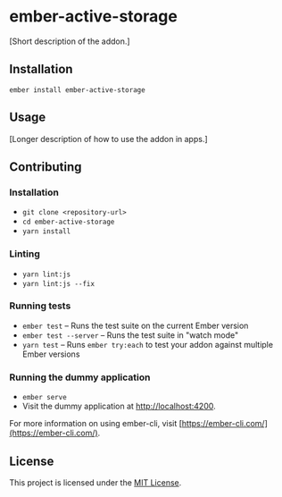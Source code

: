 ember-active-storage
==============================================================================

[Short description of the addon.]

Installation
------------------------------------------------------------------------------

```
ember install ember-active-storage
```


Usage
------------------------------------------------------------------------------

[Longer description of how to use the addon in apps.]


Contributing
------------------------------------------------------------------------------

### Installation

* `git clone <repository-url>`
* `cd ember-active-storage`
* `yarn install`

### Linting

* `yarn lint:js`
* `yarn lint:js --fix`

### Running tests

* `ember test` – Runs the test suite on the current Ember version
* `ember test --server` – Runs the test suite in "watch mode"
* `yarn test` – Runs `ember try:each` to test your addon against multiple Ember versions

### Running the dummy application

* `ember serve`
* Visit the dummy application at [http://localhost:4200](http://localhost:4200).

For more information on using ember-cli, visit [https://ember-cli.com/](https://ember-cli.com/).

License
------------------------------------------------------------------------------

This project is licensed under the [MIT License](LICENSE.md).
